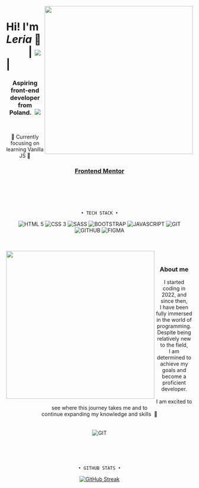 
<img align="right" src="https://media.tenor.com/4HHS5-SdZYIAAAAC/hi-doggy.gif"  width="400" />   
 
# Hi! I'm *Leria* 👋  &nbsp;&nbsp;&nbsp;&nbsp;&nbsp;&nbsp;&nbsp;&nbsp; | ![](https://komarev.com/ghpvc/?username=xLeria&color=blue) | 
<div align='center'>
 
### Aspiring front-end developer from Poland.&nbsp; <img src="https://i.ibb.co/CHQv1S3/poland.png"><br>
</div>

<br> 
<p align='center'>🌱 Currently focusing on learning Vanilla JS 🌱</p>

<div align="center">
 
### <img src="https://seeklogo.com/images/F/frontend-mentor-logo-DD85EFE0E9-seeklogo.com.png"  width="14" /> &nbsp;[Frontend Mentor](https://www.frontendmentor.io/profile/xLeria "My Frontend Mentor profile") &nbsp;<img src="https://seeklogo.com/images/F/frontend-mentor-logo-DD85EFE0E9-seeklogo.com.png"  width="14" />
 
<br><br>
---

 
```
• TECH STACK •
```

![HTML 5](https://img.shields.io/badge/html_5-181717?style=for-the-badge&logo=HTML5&logoColor=E34F26)
![CSS 3](https://img.shields.io/badge/CSS_3-181717?style=for-the-badge&logo=CSS3&logoColor=1572B6)
![SASS](https://img.shields.io/badge/SASS-181717?style=for-the-badge&logo=sass&logoColor=CC6699)
![BOOTSTRAP](https://img.shields.io/badge/Bootstrap-181717?style=for-the-badge&logo=bootstrap&logoColor=7952B3)
![JAVASCRIPT](https://img.shields.io/badge/JAVASCRIPT-181717?style=for-the-badge&logo=JavaScript&logoColor=F7DF1E)
![GIT](https://img.shields.io/badge/git-181717?style=for-the-badge&logo=git&logoColor=F05032)
![GITHUB](https://img.shields.io/badge/github-181717?style=for-the-badge&logo=github&logoColor=white)
![FIGMA](https://img.shields.io/badge/figma-181717?style=for-the-badge&logo=figma&logoColor=AE4DFF)

##
 <br>
 
 <img align="left" src="https://i.pinimg.com/564x/35/f6/3c/35f63c3c56423cd4691e1ff61cf719c4.jpg"  width="400" />  
 
  <br>
 
 ### About me
  
  I started coding in 2022, and since then, <br>I have been fully immersed in the world of programming. <br>Despite being relatively new to the field,<br> I am determined to achieve my goals and become a proficient developer.<br><br> I am excited to see where this journey takes me and to<br> continue expanding my knowledge and skills &nbsp;🚀
<br><br><br>
 ![GIT](https://img.shields.io/badge/Leria_4804-181717?style=for-the-badge&logo=discord&logoColor=5865F2)
 <br><br><br><br>

 
##
 
 ```
• GITHUB STATS •
```
 
[![GitHub Streak](http://github-readme-streak-stats.herokuapp.com?user=xLeria&theme=tokyonight_duo&hide_border=true)](https://git.io/streak-stats)
  
</div>





 
